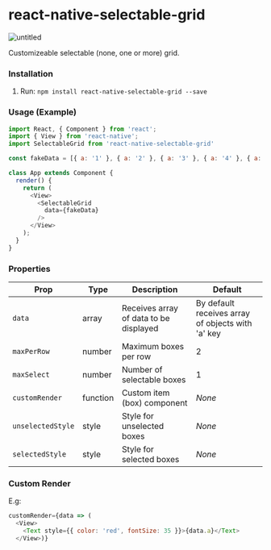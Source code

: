 # react-native-selectable-grid

![untitled](https://user-images.githubusercontent.com/31456191/40407438-095c5a06-5e97-11e8-8892-9e91ffade2de.gif)

Customizeable selectable (none, one or more) grid.

### Installation
1. Run: `npm install react-native-selectable-grid --save`

### Usage (Example)
```javascript
import React, { Component } from 'react';
import { View } from 'react-native';
import SelectableGrid from 'react-native-selectable-grid'

const fakeData = [{ a: '1' }, { a: '2' }, { a: '3' }, { a: '4' }, { a: '5' }];

class App extends Component {
  render() {
    return (
      <View>
        <SelectableGrid
          data={fakeData}
        />
      </View>
    );
  }
}
```

### Properties
|Prop|Type|Description|Default|
|----|----|-----------|-------|
|`data`|array|Receives array of data to be displayed|By default receives array of objects with 'a' key|
|`maxPerRow`|number|Maximum boxes per row|2|
|`maxSelect`|number|Number of selectable boxes|1|
|`customRender`|function|Custom item (box) component|_None_|
|`unselectedStyle`|style|Style for unselected boxes|_None_|
|`selectedStyle`|style|Style for selected boxes|_None_|

### Custom Render
E.g:
```javascript
customRender={data => (
  <View>
    <Text style={{ color: 'red', fontSize: 35 }}>{data.a}</Text>
  </View>)}
```
